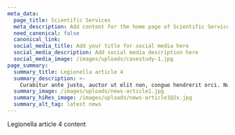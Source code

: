 ```yaml
---
meta_data:
  page_title: Scientific Services
  meta_description: Add content for the home page of Scientific Services here...
  need_canonical: false
  canonical_link:
  social_media_title: Add your title for social media here
  social_media_description: Add social media description here
  social_media_image: /images/uploads/casestudy-1.jpg
page_summary:
  summary_title: Legionella article 4
  summary_description: >-
    Curabitur ante justo, auctor ut elit non, congue hendrerit orci. Nullam quis convallis turpis.
  summary_image: /images/uploads/news-article1.jpg
  summary_hiRes_image: /images/uploads/news-article1@2x.jpg
  summary_alt_tag: latest news
---
```

Legionella article 4 content
